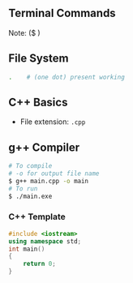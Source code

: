 ## Terminal Commands
Note: ($ )

## File System
``` bash
.    # (one dot) present working
```
## C++ Basics
- File extension: `.cpp`

## g++ Compiler
```bash
# To compile
# -o for output file name
$ g++ main.cpp -o main
# To run
$ ./main.exe
```

### C++ Template
```cpp
#include <iostream>
using namespace std;
int main()
{
    return 0;
}
```